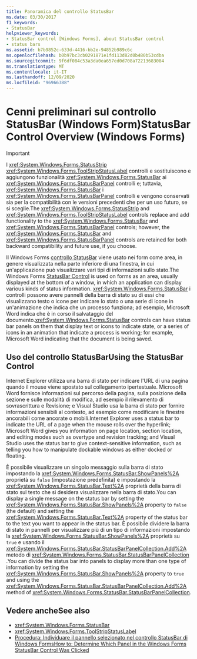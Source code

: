 ```yaml
---
title: Panoramica del controllo StatusBar
ms.date: 03/30/2017
f1_keywords:
- StatusBar
helpviewer_keywords:
- StatusBar control [Windows Forms], about StatusBar control
- status bars
ms.assetid: b7b9852c-633d-4416-bb2e-94852b989c6c
ms.openlocfilehash: b0b97bc3cb0291871e1fd113d82d0b480b53cdba
ms.sourcegitcommit: 9f6df084c53a3da0ea657ed0d708a72213683084
ms.translationtype: MT
ms.contentlocale: it-IT
ms.lasthandoff: 12/09/2020
ms.locfileid: "96966388"
---
```

# <a name="statusbar-control-overview-windows-forms"></a><span data-ttu-id="03ceb-102">Cenni preliminari sul controllo StatusBar (Windows Form)</span><span class="sxs-lookup"><span data-stu-id="03ceb-102">StatusBar Control Overview (Windows Forms)</span></span>
> [!IMPORTANT]
> <span data-ttu-id="03ceb-103">I <xref:System.Windows.Forms.StatusStrip> <xref:System.Windows.Forms.ToolStripStatusLabel> controlli e sostituiscono e aggiungono funzionalità <xref:System.Windows.Forms.StatusBar> ai <xref:System.Windows.Forms.StatusBarPanel> controlli e; tuttavia, <xref:System.Windows.Forms.StatusBar> i <xref:System.Windows.Forms.StatusBarPanel> controlli e vengono conservati sia per la compatibilità con le versioni precedenti che per un uso futuro, se si sceglie.</span><span class="sxs-lookup"><span data-stu-id="03ceb-103">The <xref:System.Windows.Forms.StatusStrip> and <xref:System.Windows.Forms.ToolStripStatusLabel> controls replace and add functionality to the <xref:System.Windows.Forms.StatusBar> and <xref:System.Windows.Forms.StatusBarPanel> controls; however, the <xref:System.Windows.Forms.StatusBar> and <xref:System.Windows.Forms.StatusBarPanel> controls are retained for both backward compatibility and future use, if you choose.</span></span>  
  
 <span data-ttu-id="03ceb-104">Il Windows Forms [controllo StatusBar](statusbar-control-windows-forms.md) viene usato nei form come area, in genere visualizzata nella parte inferiore di una finestra, in cui un'applicazione può visualizzare vari tipi di informazioni sullo stato.</span><span class="sxs-lookup"><span data-stu-id="03ceb-104">The Windows Forms [StatusBar Control](statusbar-control-windows-forms.md) is used on forms as an area, usually displayed at the bottom of a window, in which an application can display various kinds of status information.</span></span> <span data-ttu-id="03ceb-105"><xref:System.Windows.Forms.StatusBar> i controlli possono avere pannelli della barra di stato su di essi che visualizzano testo o icone per indicare lo stato o una serie di icone in un'animazione che indica che un processo funziona; ad esempio, Microsoft Word indica che è in corso il salvataggio del documento.</span><span class="sxs-lookup"><span data-stu-id="03ceb-105"><xref:System.Windows.Forms.StatusBar> controls can have status bar panels on them that display text or icons to indicate state, or a series of icons in an animation that indicate a process is working; for example, Microsoft Word indicating that the document is being saved.</span></span>  
  
## <a name="using-the-statusbar-control"></a><span data-ttu-id="03ceb-106">Uso del controllo StatusBar</span><span class="sxs-lookup"><span data-stu-id="03ceb-106">Using the StatusBar Control</span></span>  
 <span data-ttu-id="03ceb-107">Internet Explorer utilizza una barra di stato per indicare l'URL di una pagina quando il mouse viene spostato sul collegamento ipertestuale. Microsoft Word fornisce informazioni sul percorso della pagina, sulla posizione della sezione e sulle modalità di modifica, ad esempio il rilevamento di sovrascrittura e Revisione; e Visual Studio usa la barra di stato per fornire informazioni sensibili al contesto, ad esempio come modificare le finestre ancorabili come ancorate o mobili.</span><span class="sxs-lookup"><span data-stu-id="03ceb-107">Internet Explorer uses a status bar to indicate the URL of a page when the mouse rolls over the hyperlink; Microsoft Word gives you information on page location, section location, and editing modes such as overtype and revision tracking; and Visual Studio uses the status bar to give context-sensitive information, such as telling you how to manipulate dockable windows as either docked or floating.</span></span>  
  
 <span data-ttu-id="03ceb-108">È possibile visualizzare un singolo messaggio sulla barra di stato impostando la <xref:System.Windows.Forms.StatusBar.ShowPanels%2A> proprietà su `false` (impostazione predefinita) e impostando la <xref:System.Windows.Forms.StatusBar.Text%2A> proprietà della barra di stato sul testo che si desidera visualizzare nella barra di stato.</span><span class="sxs-lookup"><span data-stu-id="03ceb-108">You can display a single message on the status bar by setting the <xref:System.Windows.Forms.StatusBar.ShowPanels%2A> property to `false` (the default) and setting the <xref:System.Windows.Forms.StatusBar.Text%2A> property of the status bar to the text you want to appear in the status bar.</span></span> <span data-ttu-id="03ceb-109">È possibile dividere la barra di stato in pannelli per visualizzare più di un tipo di informazioni impostando la <xref:System.Windows.Forms.StatusBar.ShowPanels%2A> proprietà su `true` e usando il <xref:System.Windows.Forms.StatusBar.StatusBarPanelCollection.Add%2A> metodo di <xref:System.Windows.Forms.StatusBar.StatusBarPanelCollection> .</span><span class="sxs-lookup"><span data-stu-id="03ceb-109">You can divide the status bar into panels to display more than one type of information by setting the <xref:System.Windows.Forms.StatusBar.ShowPanels%2A> property to `true` and using the <xref:System.Windows.Forms.StatusBar.StatusBarPanelCollection.Add%2A> method of <xref:System.Windows.Forms.StatusBar.StatusBarPanelCollection>.</span></span>  
  
## <a name="see-also"></a><span data-ttu-id="03ceb-110">Vedere anche</span><span class="sxs-lookup"><span data-stu-id="03ceb-110">See also</span></span>

- <xref:System.Windows.Forms.StatusBar>
- <xref:System.Windows.Forms.ToolStripStatusLabel>
- [<span data-ttu-id="03ceb-111">Procedura: Individuare il pannello selezionato nel controllo StatusBar di Windows Forms</span><span class="sxs-lookup"><span data-stu-id="03ceb-111">How to: Determine Which Panel in the Windows Forms StatusBar Control Was Clicked</span></span>](determine-which-panel-wf-statusbar-control-was-clicked.md)
